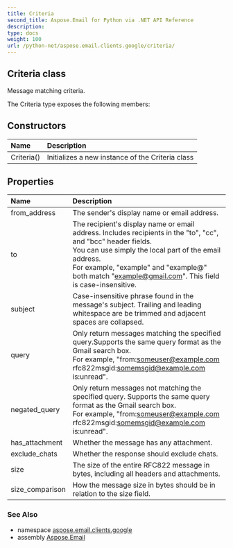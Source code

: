 ```yaml
---
title: Criteria
second_title: Aspose.Email for Python via .NET API Reference
description: 
type: docs
weight: 100
url: /python-net/aspose.email.clients.google/criteria/
---
```


## Criteria class

Message matching criteria.

The Criteria type exposes the following members:
## Constructors
| Name | Description |
| :- | :- |
|Criteria()|Initializes a new instance of the Criteria class|
## Properties
| Name | Description |
| :- | :- |
|from_address|The sender's display name or email address.|
|to|The recipient's display name or email address. Includes recipients in the "to", "cc", and "bcc" header fields. <br/>            You can use simply the local part of the email address.<br/>            For example, "example" and "example@" both match "example@gmail.com". This field is case-insensitive.|
|subject|Case-insensitive phrase found in the message's subject. Trailing and leading whitespace are be trimmed and adjacent spaces are collapsed.|
|query|Only return messages matching the specified query.Supports the same query format as the Gmail search box.<br/>            For example, "from:someuser@example.com rfc822msgid:somemsgid@example.com is:unread".|
|negated_query|Only return messages not matching the specified query. Supports the same query format as the Gmail search box. <br/>            For example, "from:someuser@example.com rfc822msgid:somemsgid@example.com is:unread".|
|has_attachment|Whether the message has any attachment.|
|exclude_chats|Whether the response should exclude chats.|
|size|The size of the entire RFC822 message in bytes, including all headers and attachments.|
|size_comparison|How the message size in bytes should be in relation to the size field.|

### See Also

* namespace [aspose.email.clients.google](/email/python-net/aspose.email.clients.google/)
* assembly [Aspose.Email](/email/python-net/)

